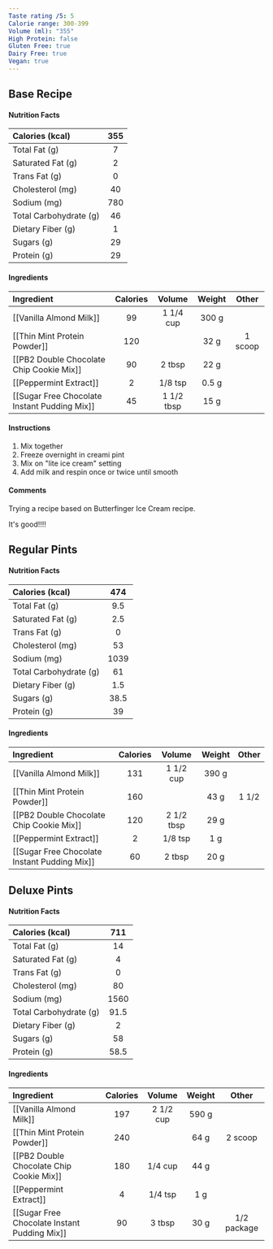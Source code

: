 ```yaml
---
Taste rating /5: 5
Calorie range: 300-399
Volume (ml): "355"
High Protein: false
Gluten Free: true
Dairy Free: true
Vegan: true
---
```

## Base Recipe
#### Nutrition Facts
| Calories (kcal) | 355 |
| :-- | :--: |
| Total Fat (g) | 7 |
| Saturated Fat (g) | 2 |
| Trans Fat (g) | 0 |
| Cholesterol (mg) | 40 |
| Sodium (mg) | 780 |
| Total Carbohydrate (g) | 46 |
| Dietary Fiber (g) | 1 |
| Sugars (g) | 29 |
| Protein (g) | 29 |
#### Ingredients
| Ingredient | Calories | Volume | Weight | Other |
| :-- | :--: | :--: | :--: | :--: |
| [[Vanilla Almond Milk]] | 99 | 1 1/4 cup | 300 g | |
| [[Thin Mint Protein Powder]] | 120 | | 32 g | 1 scoop |
| [[PB2 Double Chocolate Chip Cookie Mix]] | 90 | 2 tbsp | 22 g | |
| [[Peppermint Extract]] | 2 | 1/8 tsp | 0.5 g | |
| [[Sugar Free Chocolate Instant Pudding Mix]] | 45 | 1 1/2 tbsp | 15 g |  |
#### Instructions

1. Mix together
2. Freeze overnight in creami pint
3. Mix on "lite ice cream" setting
4. Add milk and respin once or twice until smooth

#### Comments

Trying a recipe based on Butterfinger Ice Cream recipe.

It's good!!!!

## Regular Pints
#### Nutrition Facts
| Calories (kcal) | 474 |
| :-- | :--: |
| Total Fat (g) | 9.5 |
| Saturated Fat (g) | 2.5 |
| Trans Fat (g) | 0 |
| Cholesterol (mg) | 53 |
| Sodium (mg) | 1039 |
| Total Carbohydrate (g) | 61 |
| Dietary Fiber (g) | 1.5 |
| Sugars (g) | 38.5 |
| Protein (g) | 39 |
#### Ingredients
| Ingredient | Calories | Volume | Weight | Other |
| :-- | :--: | :--: | :--: | :--: |
| [[Vanilla Almond Milk]] | 131 | 1 1/2 cup | 390 g | |
| [[Thin Mint Protein Powder]] | 160 | | 43 g | 1 1/2 |
| [[PB2 Double Chocolate Chip Cookie Mix]] | 120 | 2 1/2 tbsp | 29 g | |
| [[Peppermint Extract]] | 2 | 1/8 tsp | 1 g | |
| [[Sugar Free Chocolate Instant Pudding Mix]] | 60 | 2 tbsp | 20 g |  |

## Deluxe Pints
#### Nutrition Facts
| Calories (kcal) | 711 |
| :-- | :--: |
| Total Fat (g) | 14 |
| Saturated Fat (g) | 4 |
| Trans Fat (g) | 0 |
| Cholesterol (mg) | 80 |
| Sodium (mg) | 1560 |
| Total Carbohydrate (g) | 91.5 |
| Dietary Fiber (g) | 2 |
| Sugars (g) | 58 |
| Protein (g) | 58.5 |
#### Ingredients
| Ingredient | Calories | Volume | Weight | Other |
| :-- | :--: | :--: | :--: | :--: |
| [[Vanilla Almond Milk]] | 197 | 2 1/2 cup | 590 g | |
| [[Thin Mint Protein Powder]] | 240 | | 64 g | 2 scoop |
| [[PB2 Double Chocolate Chip Cookie Mix]] | 180 | 1/4 cup | 44 g | |
| [[Peppermint Extract]] | 4 | 1/4 tsp | 1 g | |
| [[Sugar Free Chocolate Instant Pudding Mix]] | 90 | 3 tbsp | 30 g | 1/2 package |
